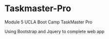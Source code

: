 # Taskmaster-Pro
Module 5 UCLA Boot Camp TaskMaster Pro

Using Bootstrap and Jquery to complete web app
